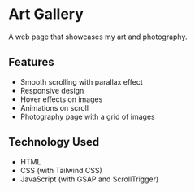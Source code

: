 # Art Gallery

A web page that showcases my art and photography.

## Features

- Smooth scrolling with parallax effect
- Responsive design
- Hover effects on images
- Animations on scroll
- Photography page with a grid of images

## Technology Used

- HTML
- CSS (with Tailwind CSS)
- JavaScript (with GSAP and ScrollTrigger)


